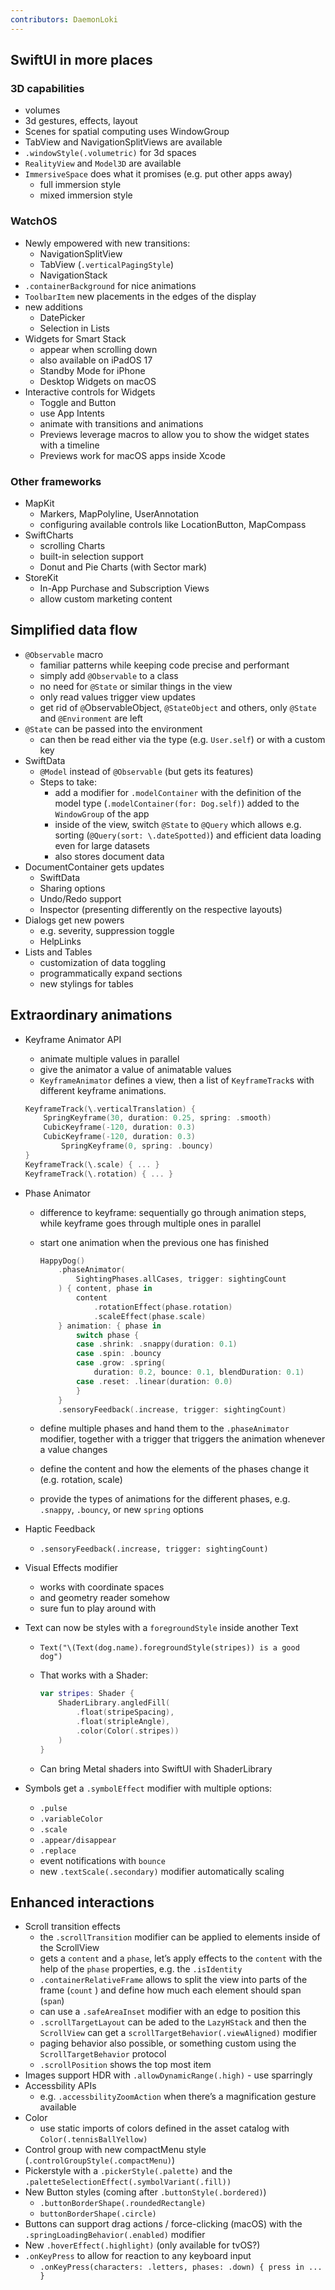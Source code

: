 ```yaml
---
contributors: DaemonLoki
---
```


## SwiftUI in more places

### 3D capabilities

- volumes
- 3d gestures, effects, layout
- Scenes for spatial computing uses WindowGroup
- TabView and NavigationSplitViews are available
- `.windowStyle(.volumetric)` for 3d spaces
- `RealityView` and `Model3D` are available
- `ImmersiveSpace` does what it promises (e.g. put other apps away)
    - full immersion style
    - mixed immersion style

### WatchOS

- Newly empowered with new transitions:
    - NavigationSplitView
    - TabView (`.verticalPagingStyle`)
    - NavigationStack
- `.containerBackground` for nice animations
- `ToolbarItem` new placements in the edges of the display
- new additions
    - DatePicker
    - Selection in Lists
- Widgets for Smart Stack
    - appear when scrolling down
    - also available on iPadOS 17
    - Standby Mode for iPhone
    - Desktop Widgets on macOS
- Interactive controls for Widgets
    - Toggle and Button
    - use App Intents
    - animate with transitions and animations
    - Previews leverage macros to allow you to show the widget states with a timeline
    - Previews work for macOS apps inside Xcode

### Other frameworks

- MapKit
    - Markers, MapPolyline, UserAnnotation
    - configuring available controls like LocationButton, MapCompass
- SwiftCharts
    - scrolling Charts
    - built-in selection support
    - Donut and Pie Charts (with Sector mark)
- StoreKit
    - In-App Purchase and Subscription Views
    - allow custom marketing content

## Simplified data flow

- `@Observable` macro
    - familiar patterns while keeping code precise and performant
    - simply add `@Observable` to a class
    - no need for `@State` or similar things in the view
    - only read values trigger view updates
    - get rid of `@`ObservableObject, `@StateObject` and others, only `@State` and `@Environment` are left
- `@State` can be passed into the environment
    - can then be read either via the type (e.g. `User.self`) or with a custom key
- SwiftData
    - `@Model` instead of `@Observable` (but gets its features)
    - Steps to take:
        - add a modifier for `.modelContainer` with the definition of the model type (`.modelContainer(for: Dog.self)`) added to the `WindowGroup` of the app
        - inside of the view, switch `@State` to `@Query` which allows e.g. sorting (`@Query(sort: \.dateSpotted)`) and efficient data loading even for large datasets
        - also stores document data
- DocumentContainer gets updates
    - SwiftData
    - Sharing options
    - Undo/Redo support
    - Inspector (presenting differently on the respective layouts)
- Dialogs get new powers
    - e.g. severity, suppression toggle
    - HelpLinks
- Lists and Tables
    - customization of data toggling
    - programmatically expand sections
    - new stylings for tables

## Extraordinary animations

- Keyframe Animator API
    - animate multiple values in parallel
    - give the animator a value of animatable values
    - `KeyframeAnimator` defines a view, then a list of `KeyframeTrack`s with different keyframe animations.
    
    ```swift
    KeyframeTrack(\.verticalTranslation) {
        SpringKeyframe(30, duration: 0.25, spring: .smooth)
        CubicKeyframe(-120, duration: 0.3)
        CubicKeyframe(-120, duration: 0.3)
    		SpringKeyframe(0, spring: .bouncy)
    }
    KeyframeTrack(\.scale) { ... }
    KeyframeTrack(\.rotation) { ... }
    ```
    
- Phase Animator
    - difference to keyframe: sequentially go through animation steps, while keyframe goes through multiple ones in parallel
    - start one animation when the previous one has finished
        
        ```swift
        HappyDog()
            .phaseAnimator(
                SightingPhases.allCases, trigger: sightingCount
            ) { content, phase in
                content
                    .rotationEffect(phase.rotation)
                    .scaleEffect(phase.scale)
            } animation: { phase in
                switch phase {
                case .shrink: .snappy(duration: 0.1)
                case .spin: .bouncy
                case .grow: .spring(
                    duration: 0.2, bounce: 0.1, blendDuration: 0.1)
                case .reset: .linear(duration: 0.0)
                }
            }
            .sensoryFeedback(.increase, trigger: sightingCount)
        ```
        
    - define multiple phases and hand them to the `.phaseAnimator` modifier, together with a trigger that triggers the animation whenever a value changes
    - define the content and how the elements of the phases change it (e.g. rotation, scale)
    - provide the types of animations for the different phases, e.g. `.snappy`, `.bouncy`, or new `spring` options
- Haptic Feedback
    - `.sensoryFeedback(.increase, trigger: sightingCount)`
- Visual Effects modifier
    - works with coordinate spaces
    - and geometry reader somehow
    - sure fun to play around with
- Text can now be styles with a `foregroundStyle` inside another Text
    - `Text("\(Text(dog.name).foregroundStyle(stripes)) is a good dog")`
    - That works with a Shader:
        
        ```swift
        var stripes: Shader {
        	ShaderLibrary.angledFill(
        		.float(stripeSpacing),
        		.float(stripleAngle),
        		.color(Color(.stripes))
        	)
        }
        ```
        
    - Can bring Metal shaders into SwiftUI with ShaderLibrary
- Symbols get a `.symbolEffect` modifier with multiple options:
    - `.pulse`
    - `.variableColor`
    - `.scale`
    - `.appear/disappear`
    - `.replace`
    - event notifications with `bounce`
    - new `.textScale(.secondary)` modifier automatically scaling

## Enhanced interactions

- Scroll transition effects
    - the `.scrollTransition` modifier can be applied to elements inside of the ScrollView
    - gets a `content` and a `phase`, let’s  apply effects to the `content` with the help of the `phase` properties, e.g. the `.isIdentity`
    - `.containerRelativeFrame` allows to split the view into parts of the frame (`count` ) and define how much each element should span (`span`)
    - can use a `.safeAreaInset` modifier with an edge to position this
    - `.scrollTargetLayout` can be aded to the `LazyHStack` and then the `ScrollView` can get a `scrollTargetBehavior(.viewAligned)` modifier
    - paging behavior also possible, or something custom using the `ScrollTargetBehavior` protocol
    - `.scrollPosition` shows the top most item
- Images support HDR with `.allowDynamicRange(.high)` - use sparringly
- Accessbility APIs
    - e.g. `.accessbilityZoomAction` when there’s a magnification gesture available
- Color
    - use static imports of colors defined in the asset catalog with `Color(.tennisBallYellow)`
- Control group with new compactMenu style (`.controlGroupStyle(.compactMenu)`)
- Pickerstyle with a `.pickerStyle(.palette)` and the `.paletteSelectionEffect(.symbolVariant(.fill))`
- New Button styles (coming after `.buttonStyle(.bordered)`)
    - `.buttonBorderShape(.roundedRectangle)`
    - `buttonBorderShape(.circle)`
- Buttons can support drag actions / force-clicking (macOS) with the `.springLoadingBehavior(.enabled)` modifier
- New `.hoverEffect(.highlight)` (only available for tvOS?)
- `.onKeyPress` to allow for reaction to any keyboard input
    - `.onKeyPress(characters: .letters, phases: .down) { press in ... }`
